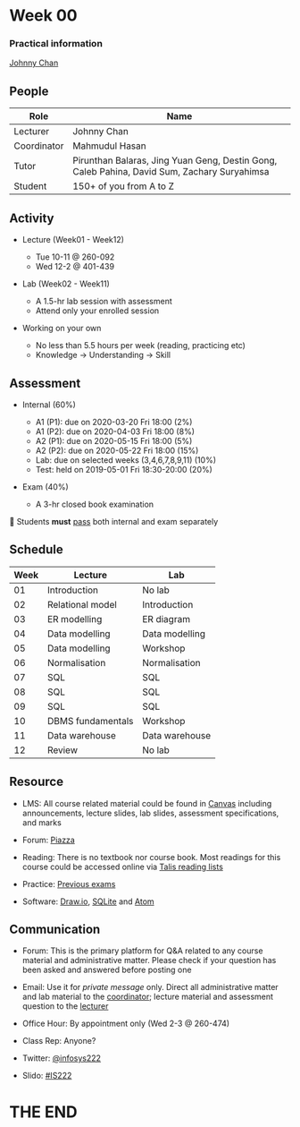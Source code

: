 # <i class="fas fa-database"></i> Week 00
### Practical information
[<i class="fab fa-creative-commons"></i>](https://creativecommons.org/licenses/by/4.0/) [Johnny Chan](mailto:jh.chan@auckland.ac.nz)



## <i class="fas fa-users"></i> People
Role | Name
--- | ---
Lecturer | Johnny Chan [<i class="far fa-envelope fa-pull-right"></i>](mailto:jh.chan@auckland.ac.nz)
Coordinator | Mahmudul Hasan [<i class="far fa-envelope fa-pull-right"></i>](mailto:mahmudul.hasan@auckland.ac.nz)
Tutor | Pirunthan Balaras, Jing Yuan Geng,  Destin Gong, Caleb Pahina, David Sum, Zachary Suryahimsa
Student | 150+ of you from A to Z



## <i class="fas fa-road"></i> Activity
- Lecture (Week01 - Week12)
	- Tue 10-11 @ 260-092
	- Wed 12-2 @ 401-439

- Lab (Week02 - Week11)
	- A 1.5-hr lab session with assessment
	- Attend only your enrolled session

- Working on your own
	- No less than 5.5 hours per week (reading, practicing etc)
	- Knowledge → Understanding → Skill



## <i class="fas fa-list-ol"></i> Assessment
- Internal (60%)
	- A1 (P1): due on 2020-03-20 Fri 18:00 (2%)
	- A1 (P2): due on 2020-04-03 Fri 18:00 (8%)
	- A2 (P1): due on 2020-05-15 Fri 18:00 (5%)
	- A2 (P2): due on 2020-05-22 Fri 18:00 (15%)
	- Lab: due on selected weeks (3,4,6,7,8,9,11) (10%)
	- Test: held on 2019-05-01 Fri 18:30-20:00 (20%)

- Exam (40%)
	- A 3-hr closed book examination

📢 Students __must__ [pass](https://uoa.custhelp.com/app/answers/detail/a_id/2748/~/marking-schemes-or-grade-scales-at-the-university-of-auckland) both internal and exam separately



## <i class="fas fa-calendar-alt"></i> Schedule
Week | Lecture | Lab
--- | --- | ---
01 | Introduction | No lab
02 | Relational model | Introduction
03 | ER modelling | ER diagram
04 | Data modelling | Data modelling
05 | Data modelling | Workshop
06 | Normalisation | Normalisation
07 | SQL | SQL
08 | SQL | SQL
09 | SQL | SQL
10 | DBMS fundamentals | Workshop
11 | Data warehouse | Data warehouse
12 | Review | No lab



## <i class="fas fa-wrench"></i> Resource
- LMS: All course related material could be found in [Canvas](https://canvas.auckland.ac.nz/courses/46930) including announcements, lecture slides, lab slides, assessment specifications, and marks

- Forum: [Piazza](https://piazza.com/aucklanduni.ac.nz/semester12020/infosys222/)

- Reading: There is no textbook nor course book. Most readings for this course could be accessed online via [Talis reading lists](https://rl.talis.com/3/auckland/lists/C446B905-A7A4-CC2E-20C9-E8F0C0B4DD33.html)

- Practice: [Previous exams](https://www.library.auckland.ac.nz/search/INFOSYS%20222#uoa-lib-ms-exams)

- Software: [Draw.io](https://www.draw.io), [SQLite](http://sqlite.org/) and [Atom](https://atom.io/)



## <i class="fas fa-phone-volume"></i> Communication
- Forum: This is the primary platform for Q&A related to any course material and administrative matter. Please check if your question has been asked and answered before posting one

- Email: Use it for _private message_ only. Direct all administrative matter and lab material to the [coordinator](mailto:mahmudul.hasan@auckland.ac.nz); lecture material and assessment question to the [lecturer](mailto:jh.chan@auckland.ac.nz)

- Office Hour: By appointment only (Wed 2-3 @ 260-474)

- Class Rep: Anyone?

- Twitter: [@infosys222](https://twitter.com/infosys222)

- Slido: [#IS222](https://app.sli.do/event/k9ehihkn/)



# THE END
<canvas width=400 height=400 class="anything">
<!--
{
  "initialize": "function(container) {
	var width = container.width,
	    height = container.height;
	var projection = d3.geo.orthographic()
	    .translate([width / 2, height / 2])
	    .scale(width / 2 - 20)
	    .clipAngle(90)
	    .precision(0.6);

	var c = container.getContext('2d');

	var path = d3.geo.path()
	    .projection(projection)
	    .context(c);

	var title = container.parentElement.querySelector('.country');
	queue()
	    .defer(d3.json, '../asset/globe/world-110m.json')
	    .defer(d3.tsv, '../asset/globe/world-country-names.tsv')
	    .await(ready);

	function ready(error, world, names) {
	  if (error) throw error;

	  var globe = {type: 'Sphere'},
	      land = topojson.feature(world, world.objects.land),
	      countries = topojson.feature(world, world.objects.countries).features,
	      borders = topojson.mesh(world, world.objects.countries, function(a, b) { return a !== b; }),
	      i = -1,
	      n = countries.length;

	  countries = countries.filter(function(d) {
	    return names.some(function(n) {
	      if (d.id == n.id) return d.name = n.name;
	    });
	  }).sort(function(a, b) {
	    return a.name.localeCompare(b.name);
	  });

	  (function transition() {
	    d3.transition()
	        .duration(1250)
	        .each('start', function() {
			while ( !countries[i = (i + 1) % n] ) {};			
			title.innerHTML = (countries[i].name);
	        })
	        .tween('rotate', function() {
	          var p = d3.geo.centroid(countries[i]),
	              r = d3.interpolate(projection.rotate(), [-p[0], -p[1]]);
	          return function(t) {
	            projection.rotate(r(t));
	            c.clearRect(0, 0, width, height);
	            c.fillStyle = '#fff', c.lineWidth = 2, c.beginPath(), path(globe), c.fill();
	            c.fillStyle = '#42affa', c.beginPath(), path(land), c.fill();
	            c.fillStyle = '#f00', c.beginPath(), path(countries[i]), c.fill();
	            c.strokeStyle = '#ccc', c.lineWidth = .5, c.beginPath(), path(borders), c.stroke();
	            c.strokeStyle = '#ccc', c.lineWidth = 2, c.beginPath(), path(globe), c.stroke();
	          };
	        })
	      .transition()
	        .each('end', transition);
	  })();
	}

	d3.select(self.frameElement).style('height', height + 'px');

    }"
}
-->
</canvas>

Database is awesome in <span class="country">everywhere</span>!

[<i class="fas fa-print"></i>](?print-pdf#)
